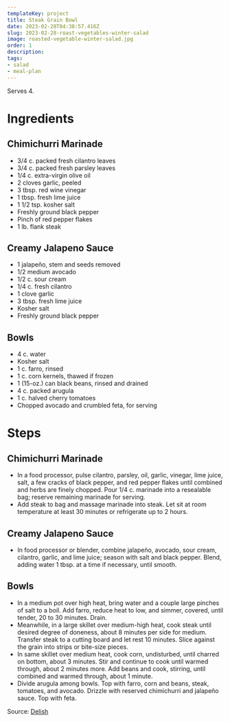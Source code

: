 ```yaml
---
templateKey: project
title: Steak Grain Bowl
date: 2023-02-28T04:38:57.416Z
slug: 2023-02-28-roast-vegetables-winter-salad
image: roasted-vegetable-winter-salad.jpg
order: 1
description:
tags:
- salad
- meal-plan
---
```


Serves 4.

# Ingredients

## Chimichurri Marinade

- 3/4 c. packed fresh cilantro leaves
- 3/4 c. packed fresh parsley leaves
- 1/4 c. extra-virgin olive oil
- 2 cloves garlic, peeled
- 3 tbsp. red wine vinegar
- 1 tbsp. fresh lime juice
- 1 1/2 tsp. kosher salt
- Freshly ground black pepper
- Pinch of red pepper flakes
- 1 lb. flank steak

## Creamy Jalapeno Sauce

- 1 jalapeño, stem and seeds removed
- 1/2 medium avocado
- 1/2 c. sour cream
- 1/4 c. fresh cilantro
- 1 clove garlic
- 3 tbsp. fresh lime juice
- Kosher salt
- Freshly ground black pepper

## Bowls
- 4 c. water
- Kosher salt
- 1 c. farro, rinsed
- 1 c. corn kernels, thawed if frozen
- 1 (15-oz.) can black beans, rinsed and drained
- 4 c. packed arugula
- 1 c. halved cherry tomatoes
- Chopped avocado and crumbled feta, for serving


# Steps

## Chimichurri Marinade

- In a food processor, pulse cilantro, parsley, oil, garlic, vinegar, lime juice, salt, a few cracks of black pepper, and red pepper flakes until combined and herbs are finely chopped. Pour 1/4 c. marinade into a resealable bag; reserve remaining marinade for serving.
- Add steak to bag and massage marinade into steak. Let sit at room temperature at least 30 minutes or refrigerate up to 2 hours.

## Creamy Jalapeno Sauce

- In food processor or blender, combine jalapeño, avocado, sour cream, cilantro, garlic, and lime juice; season with salt and black pepper. Blend, adding water 1 tbsp. at a time if necessary, until smooth.

## Bowls

- In a medium pot over high heat, bring water and a couple large pinches of salt to a boil. Add farro, reduce heat to low, and simmer, covered, until tender, 20 to 30 minutes. Drain.
- Meanwhile, in a large skillet over medium-high heat, cook steak until desired degree of doneness, about 8 minutes per side for medium. Transfer steak to a cutting board and let rest 10 minutes. Slice against the grain into strips or bite-size pieces.
- In same skillet over medium heat, cook corn, undisturbed, until charred on bottom, about 3 minutes. Stir and continue to cook until warmed through, about 2 minutes more. Add beans and cook, stirring, until combined and warmed through, about 1 minute.
- Divide arugula among bowls. Top with farro, corn and beans, steak, tomatoes, and avocado. Drizzle with reserved chimichurri and jalapeño sauce. Top with feta.

Source: [Delish](https://www.delish.com/cooking/recipe-ideas/a40022315/steak-grain-bowls-recipe/)

